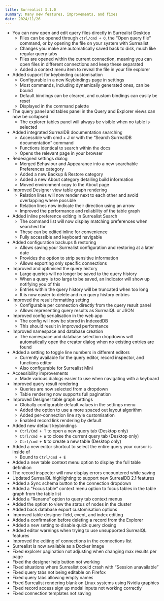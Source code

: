 ```yaml
---
title: Surrealist 3.1.0
summary: Many new features, improvements, and fixes
date: 2024/11/26
---
```


- You can now open and edit query files directly in Surrealist Desktop
    - Files can be opened through `ctrl/cmd + O`, the “Open query file” command, or by opening the file on your system with Surrealist
    - Changes you make are automatically saved back to disk, much like regular query tabs
    - Files are opened within the current connection, meaning you can open files in different connections and keep these separated
    - Added a context menu item to reveal the file in your file explorer
- Added support for keybinding customisation
    - Configurable in a new Keybindings page in settings
    - Most commands, including dynamically generated ones, can be bound
    - Default bindings can be cleared, and custom bindings can easily be reset
    - Displayed in the command palette
- The query panel and tables panel in the Query and Explorer views can now be collapsed
    - The explorer tables panel will always be visible when no table is selected
- Added integrated SurrealDB documentation searching
    - Accessible with cmd + J or with the “Search SurrealDB documentation” command
    - Functions identical to search within the docs
    - Opens the relevant page in your browser
- Redesigned settings dialog
    - Merged Behaviour and Appearance into a new searchable Preferences category
    - Added a new Backup & Restore category
    - Added a new About category detailing build information
    - Moved environment copy to the About page
- Improved Designer view table graph rendering
    - Relation lines will now render next to each other and avoid overlapping where possible
    - Relation lines now indicate their direction using an arrow
    - Improved the performance and reliability of the table graph
- Added inline preference editing in Surrealist Search
    - The command list will now display matching preferences when searched for
    - These can be edited inline for convenience
    - Fully accessible and keyboard navigable
- Added configuration backups & restoring
    - Allows saving your Surrealist configuration and restoring at a later date
    - Provides the option to strip sensitive information
    - Allows exporting only specific connections
- Improved and optimised the query history
    - Large queries will no longer be saved to the query history
    - When a query is too large to be saved, an indicator will show up notifying you of this
    - Entries within the query history will be truncated when too long
    - It is now easier to delete and run query history entries
- Improved the result formatting setting
    - Configurable per connection directly from the query result panel
    - Allows representing query results as SurrealQL or JSON
- Improved config serialisation in the web app
    - The config will now be stored in IndexedDB
    - This should result in improved performance
- Improved namespace and database creation
    - The namespace and database selection dropdowns will automatically open the creator dialog when no existing entries are found
- Added a setting to toggle line numbers in different editors
    - Currently available for the query editor, record inspector, and functions editor
    - Also configurable for Surrealist Mini
- Accessibility improvements
    - Made various dialogs easier to use when navigating with a keyboard
- Improved query result rendering
    - Queries are now selected from a dropdown
    - Table rendering now supports full pagination
- Improved Designer table graph settings
    - Globally configurable default values in the settings menu
    - Added the option to use a more spaced out layout algorithm
    - Added per-connection line style customisation
    - Enabled record link rendering by default
- Added new default keybindings
    - `Ctrl/Cmd + T` to open a new query tab (Desktop only)
    - `Ctrl/cmd + W` to close the current query tab (Desktop only)
    - `Ctrl/cmd + N` to create a new table (Desktop only)
- Added a new editor shortcut to select the entire query your cursor is inside of
    - Bound to `Ctrl/cmd + E`
- Added a new table context menu option to display the full table definition
- The record inspector will now display errors encountered while saving
- Updated SurrealQL highlighting to support new SurrealDB 2.1 features
- Added a Sync schema button to the connection dropdown
- Added a “Focus table” context menu option to focus tables in the table graph from the table list
- Added a “Rename” option to query tab context menus
- Added the option to view the status of nodes in the cluster
- Added back database export customisation options
- Improved table designer field, event, and index editing
- Added a confirmation before deleting a record from the Explorer
- Added a new setting to disable quick query closing
- Added editor warnings when trying to use unsupported SurrealQL features
- Improved the editing of connections in the connections list
- Surrealist is now available as a Docker image
- Fixed explorer pagination not adjusting when changing max results per page
- Fixed the designer help button not working
- Fixed situations where Surrealist could crash with “Session unavailable”
- Fixed query tabs not being editable on Firefox
- Fixed query tabs allowing empty names
- Fixed Surrealist rendering blank on Linux systems using Nvidia graphics
- Fixed record access sign up modal inputs not working correctly
- Fixed connection templates not saving